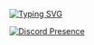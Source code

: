 [![Typing SVG](https://readme-typing-svg.demolab.com?font=Rubik&size=40&pause=1000&color=3E46F0&repeat=false&width=435&lines=Hi%2C+I'm+Collin;I+like+to+code+Things+with+Python;Oh+and+I+also+use+HTML%2C+CSS+and+Javascript)](https://git.io/typing-svg)

[![Discord Presence](https://lanyard.cnrad.dev/api/659109458542067714)](https://discord.com/users/659109458542067714)
